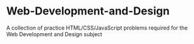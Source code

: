 # Web-Development-and-Design
A collection of practice HTML/CSS/JavaScript problems required for the Web Development and Design subject 
